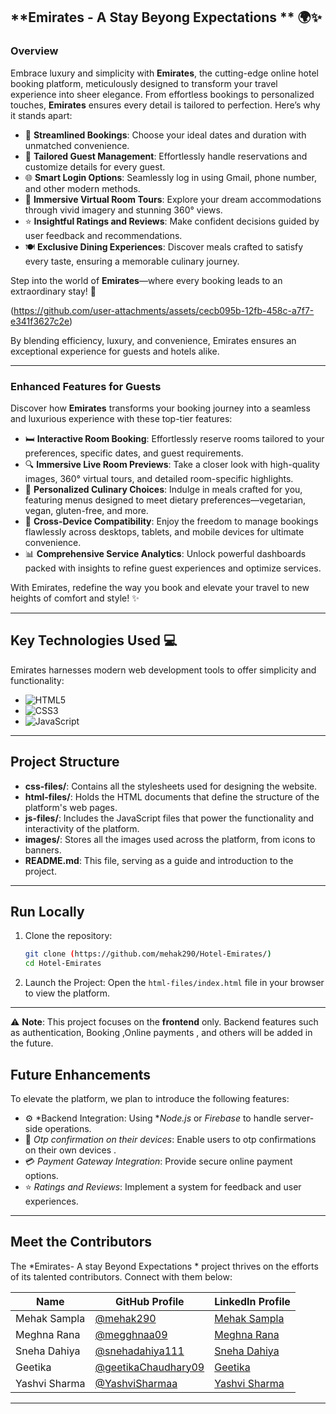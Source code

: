 
## **Emirates - A Stay Beyong Expectations ** 🌍✨


### **Overview**  
Embrace luxury and simplicity with **Emirates**, the cutting-edge online hotel booking platform, meticulously designed to transform your travel experience into sheer elegance. From effortless bookings to personalized touches, **Emirates** ensures every detail is tailored to perfection. Here’s why it stands apart:

- 📅 **Streamlined Bookings**: Choose your ideal dates and duration with unmatched convenience.  
- 👥 **Tailored Guest Management**: Effortlessly handle reservations and customize details for every guest.  
- 🌐 **Smart Login Options**: Seamlessly log in using Gmail, phone number, and other modern methods.  
- 🏨 **Immersive Virtual Room Tours**: Explore your dream accommodations through vivid imagery and stunning 360° views.  
- ⭐ **Insightful Ratings and Reviews**: Make confident decisions guided by user feedback and recommendations.  
- 🍽️ **Exclusive Dining Experiences**: Discover meals crafted to satisfy every taste, ensuring a memorable culinary journey.  

Step into the world of **Emirates**—where every booking leads to an extraordinary stay! 🌟  

(https://github.com/user-attachments/assets/cecb095b-12fb-458c-a7f7-e341f3627c2e)


By blending efficiency, luxury, and convenience, Emirates ensures an exceptional experience for guests and hotels alike.

---

### **Enhanced Features for Guests**

Discover how **Emirates** transforms your booking journey into a seamless and luxurious experience with these top-tier features:

- 🛏️ **Interactive Room Booking**: Effortlessly reserve rooms tailored to your preferences, specific dates, and guest requirements.  
- 🔍 **Immersive Live Room Previews**: Take a closer look with high-quality images, 360° virtual tours, and detailed room-specific highlights.  
- 🥗 **Personalized Culinary Choices**: Indulge in meals crafted for you, featuring menus designed to meet dietary preferences—vegetarian, vegan, gluten-free, and more.  
- 📱 **Cross-Device Compatibility**: Enjoy the freedom to manage bookings flawlessly across desktops, tablets, and mobile devices for ultimate convenience.  
- 📊 **Comprehensive Service Analytics**: Unlock powerful dashboards packed with insights to refine guest experiences and optimize services.   

With Emirates, redefine the way you book and elevate your travel to new heights of comfort and style! ✨  
  
---

## **Key Technologies Used** 💻  

Emirates harnesses modern web development tools to offer simplicity and functionality:  

- ![HTML5](https://img.shields.io/badge/HTML5-E34F26?style=for-the-badge&logo=html5&logoColor=white)  
- ![CSS3](https://img.shields.io/badge/CSS3-1572B6?style=for-the-badge&logo=css3&logoColor=white)  
- ![JavaScript](https://img.shields.io/badge/JavaScript-F7DF1E?style=for-the-badge&logo=javascript&logoColor=black)
---

## Project Structure

- **css-files/**: Contains all the stylesheets used for designing the website.  
- **html-files/**: Holds the HTML documents that define the structure of the platform's web pages.  
- **js-files/**: Includes the JavaScript files that power the functionality and interactivity of the platform.  
- **images/**: Stores all the images used across the platform, from icons to banners.  
- **README.md**: This file, serving as a guide and introduction to the project.

---

## Run Locally

1. Clone the repository:  
   ```bash
   git clone (https://github.com/mehak290/Hotel-Emirates/)
   cd Hotel-Emirates
   
2. Launch the Project:
   Open the `html-files/index.html` file in your browser to view the platform.

---

⚠️ **Note**: This project focuses on the **frontend** only. Backend features such as authentication, Booking ,Online payments , and others will be added in the future.

## Future Enhancements

To elevate the platform, we plan to introduce the following features:

- ⚙ *Backend Integration: Using **Node.js* or *Firebase* to handle server-side operations.
- 🛒 *Otp confirmation on their devices*: Enable users to otp confirmations on their own devices .
- 💳 *Payment Gateway Integration*: Provide secure online payment options.
- ⭐ *Ratings and Reviews*: Implement a system for feedback and user experiences.

---

## Meet the Contributors

The *Emirates- A stay Beyond Expectations * project thrives on the efforts of its talented contributors. Connect with them below:

| Name                | GitHub Profile                     | LinkedIn Profile      |
|---------------------|-------------------------------------|-----------------------|
| Mehak Sampla        | [@mehak290](https://github.com/mehak290) | [Mehak Sampla](www.linkedin.com/in/mehak-sampla) |
| Meghna Rana         | [@megghnaa09](https://github.com/megghnaa09) | [Meghna Rana](hwww.linkedin.com/in/meghnarana09) |
| Sneha Dahiya        | [@snehadahiya111](https://github.com/snehadahiya111) | [Sneha Dahiya](www.linkedin.com/in/snehadahiya09) |
| Geetika             | [@geetikaChaudhary09](https://github.com/geetikaChaudhary09) | [Geetika](www.linkedin.com/in/geetika-chaudhary09)|
| Yashvi Sharma      | [@YashviSharmaa](https://github.com/YashviSharmaa) | [Yashvi Sharma](www.linkedin.com/in/yashvisharmaa09)|

---


